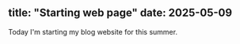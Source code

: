 title: "Starting web page"
date: 2025-05-09
---

Today I'm starting my blog website for this summer.

